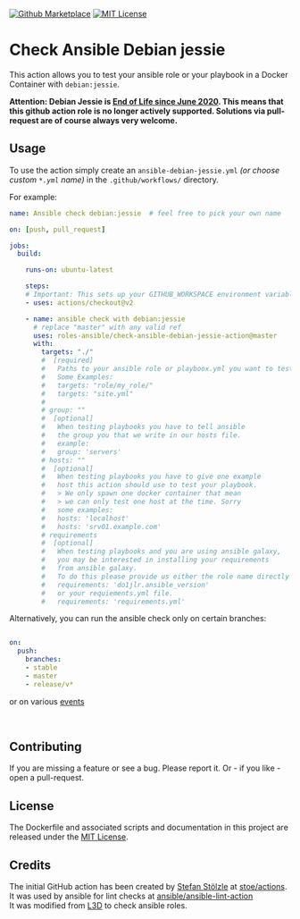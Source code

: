 [![Github Marketplace](https://raw.githubusercontent.com/roles-ansible/check-ansible-debian-jessie-action/master/.github/marketplace.svg?sanitize=true)](https://github.com/marketplace/actions/check-ansible-debian-jessie)
[![MIT License](https://raw.githubusercontent.com/roles-ansible/check-ansible-debian-jessie-action/master/.github/license.svg?sanitize=true)](https://github.com/roles-ansible/check-ansible-debian-jessie-action/blob/master/LICENSE)

 Check Ansible Debian jessie
=======================
This action allows you to test your ansible role or your playbook in a Docker Container with ``debian:jessie``.

**Attention: Debian Jessie is [End of Life since June 2020](https://www.debian.org/News/2020/20200709). This means that this github action role is no longer actively supported. Solutions via pull-request are of course always very welcome.**

## Usage
To use the action simply create an ``ansible-debian-jessie.yml`` *(or choose custom ``*.yml`` name)* in the ``.github/workflows/`` directory.

For example:

```yaml
name: Ansible check debian:jessie  # feel free to pick your own name

on: [push, pull_request]

jobs:
  build:

    runs-on: ubuntu-latest

    steps:
    # Important: This sets up your GITHUB_WORKSPACE environment variable
    - uses: actions/checkout@v2

    - name: ansible check with debian:jessie
      # replace "master" with any valid ref
      uses: roles-ansible/check-ansible-debian-jessie-action@master
      with:
        targets: "./"
        #  [required]
        #   Paths to your ansible role or playboox.yml you want to test
        #   Some Examples:
        #   targets: "role/my_role/"
        #   targets: "site.yml"
        #
        # group: ""
        #  [optional]
        #   When testing playbooks you have to tell ansible
        #   the group you that we write in our hosts file.
        #   example:
        #   group: 'servers'
        # hosts: ""
        #  [optional]
        #   When testing playbooks you have to give one example
        #   host this action should use to test your playbook.
        #   > We only spawn one docker container that mean
        #   > we can only test one host at the time. Sorry
        #   some examples:
        #   hosts: 'localhost'
        #   hosts: 'srv01.example.com'
        # requirements
        #  [optional]
        #   When testing playbooks and you are using ansible galaxy,
        #   you may be interested in installing your requirements
        #   from ansible galaxy.
        #   To do this please provide us either the role name directly
        #   requirements: 'do1jlr.ansible_version'
        #   or your requiements.yml file.
        #   requirements: 'requirements.yml'
```

Alternatively, you can run the ansible check only on certain branches:

```yaml

on:
  push:
    branches:
    - stable
    - master
    - release/v*
```

or on various [events](https://help.github.com/en/articles/events-that-trigger-workflows)

<br/>

 Contributing
-------------
If you are missing a feature or see a bug. Please report it. Or - if you like - open a pull-request.

 License
----------
The Dockerfile and associated scripts and documentation in this project are released under the [MIT License](LICENSE).

 Credits
--------------
The initial GitHub action has been created by [Stefan Stölzle](/stoe) at
[stoe/actions](https://github.com/stoe/actions).<br/>
It was used by ansible for lint checks at [ansible/ansible-lint-action](https://github.com/ansible/ansible-lint-action.git)<br/>
It was modified from [L3D](github.com/do1jlr) to check ansible roles.
